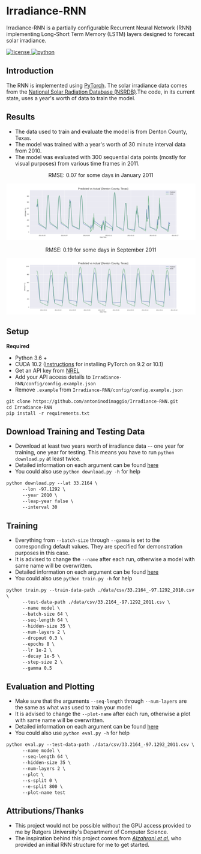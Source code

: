 # Irradiance-RNN
Irradiance-RNN is a partially configurable Recurrent Neural Network (RNN) implementing Long-Short Term Memory (LSTM) layers designed to forecast solar irradiance.
<p>
  <a href="https://github.com/antoninodimaggio/Irradiance-RNN/blob/master/LICENSE">
      <img alt="license" src="https://img.shields.io/github/license/antoninodimaggio/Irradiance-RNN">
  </a>
  <a href="https://www.python.org/">
       <img alt="python" src="https://img.shields.io/badge/python%20-3.6%2B-blue">
   </a>
</p>

## Introduction
The RNN is implemented using [PyTorch](https://pytorch.org/). The solar irradiance data comes from the [National Solar Radiation Database (NSRDB)](https://nsrdb.nrel.gov/).The code, in its current state, uses a year's worth of data to train the model.

## Results
* The data used to train and evaluate the model is from Denton County, Texas.
* The model was trained with a year's worth of 30 minute interval data from 2010.
* The model was evaluated with 300 sequential data points (mostly for visual purposes) from various time frames in 2011.

<p align="center">RMSE: 0.07 for some days in January 2011</p>

![Jan](docs/images/denton_county_texas_jan.png)

<p align="center">RMSE: 0.19 for some days in September 2011</p>

![Sep](docs/images/denton_county_texas_sep.png)

## Setup
**Required**
* Python 3.6 +
* CUDA 10.2 ([Instructions](https://pytorch.org/get-started/locally/) for installing PyTorch on 9.2 or 10.1)
* Get an API key from [NREL](https://developer.nrel.gov/signup/)
* Add your API access details to `Irradiance-RNN/config/config.example.json`
* Remove `.example` from `Irradiance-RNN/config/config.example.json`
```
git clone https://github.com/antoninodimaggio/Irradiance-RNN.git
cd Irradiance-RNN
pip install -r requirements.txt
```
## Download Training and Testing Data
* Download at least two years worth of irradiance data -- one year for training, one year for testing. This means you have to run `python download.py` at least twice.
* Detailed information on each argument can be found [here](docs/DOCS.md)
* You could also use `python download.py -h` for help
```
python download.py --lat 33.2164 \
      --lon -97.1292 \
      --year 2010 \
      --leap-year false \
      --interval 30
```
## Training
* Everything from `--batch-size` through `--gamma` is set to the corresponding default values. They are specified for demonstration purposes in this case.
* It is advised to change the `--name` after each run, otherwise a model with same name will be overwritten.
* Detailed information on each argument can be found [here](docs/DOCS.md)
* You could also use `python train.py -h` for help
```
python train.py --train-data-path ./data/csv/33.2164_-97.1292_2010.csv \
      --test-data-path ./data/csv/33.2164_-97.1292_2011.csv \
      --name model \
      --batch-size 64 \
      --seq-length 64 \
      --hidden-size 35 \
      --num-layers 2 \
      --dropout 0.3 \
      --epochs 8 \
      --lr 1e-2 \
      --decay 1e-5 \
      --step-size 2 \
      --gamma 0.5
```
## Evaluation and Plotting
* Make sure that the arguments `--seq-length` through `--num-layers` are the same as what was used to train your model
* It is advised to change the `--plot-name` after each run, otherwise a plot with same name will be overwritten.
* Detailed information on each argument can be found [here](docs/DOCS.md)
* You could also use `python eval.py -h` for help
```
python eval.py --test-data-path ./data/csv/33.2164_-97.1292_2011.csv \
      --name model \
      --seq-length 64 \
      --hidden-size 35 \
      --num-layers 2 \
      --plot \
      --s-split 0 \
      --e-split 800 \
      --plot-name test
```
## Attributions/Thanks
* This project would not be possible without the GPU access provided to me by Rutgers University's Department of Computer Science.
* The inspiration behind this project comes from  [*Alzahrani et al.*](https://www.sciencedirect.com/science/article/pii/S1877050917318392) who provided an initial RNN structure for me to get started.
